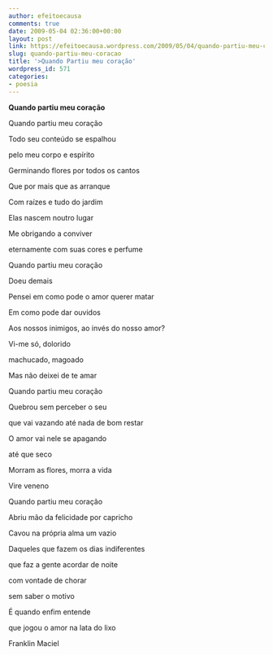 ```yaml
---
author: efeitoecausa
comments: true
date: 2009-05-04 02:36:00+00:00
layout: post
link: https://efeitoecausa.wordpress.com/2009/05/04/quando-partiu-meu-coracao/
slug: quando-partiu-meu-coracao
title: '>Quando Partiu meu coração'
wordpress_id: 571
categories:
- poesia
---
```


> 	 	 

**Quando partiu meu coração**


  


Quando partiu meu coração

Todo seu conteúdo se espalhou

pelo meu corpo e espírito

Germinando flores por todos os cantos

Que por mais que as arranque

Com raízes e tudo do jardim

Elas nascem noutro lugar

Me obrigando a conviver

eternamente com suas cores e perfume


  


Quando partiu meu coração

Doeu demais

Pensei em como pode o amor querer matar

Em como pode dar ouvidos

Aos nossos inimigos, ao invés do nosso amor?

Vi-me só, dolorido

machucado, magoado

Mas não deixei de te amar


  


Quando partiu meu coração

Quebrou sem perceber o seu

que vai vazando até nada de bom restar

O amor vai nele se apagando

até que seco

Morram as flores, morra a vida

Vire veneno


  


Quando partiu meu coração

Abriu mão da felicidade por capricho

Cavou na própria alma um vazio

Daqueles que fazem os dias indiferentes

que faz a gente acordar de noite

com vontade de chorar

sem saber o motivo

É quando enfim entende

que jogou o amor na lata do lixo


  


Franklin Maciel


  



  

